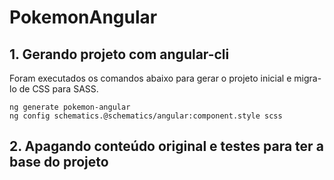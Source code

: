 # PokemonAngular

## 1. Gerando projeto com angular-cli

Foram executados os comandos abaixo para gerar o projeto inicial e migra-lo de CSS para SASS.

```
ng generate pokemon-angular
ng config schematics.@schematics/angular:component.style scss
```

## 2. Apagando conteúdo original e testes para ter a base do projeto
